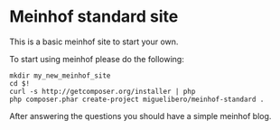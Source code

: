 Meinhof standard site
=======

This is a basic meinhof site to start your own.

To start using meinhof please do the following:

    mkdir my_new_meinhof_site
    cd $!
    curl -s http://getcomposer.org/installer | php
    php composer.phar create-project miguelibero/meinhof-standard .

After answering the questions you should have a simple meinhof blog.

